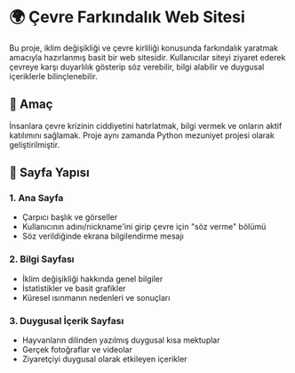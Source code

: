 # 🌍 Çevre Farkındalık Web Sitesi
Bu proje, iklim değişikliği ve çevre kirliliği konusunda farkındalık yaratmak amacıyla hazırlanmış basit bir web sitesidir. Kullanıcılar siteyi ziyaret ederek çevreye karşı duyarlılık gösterip söz verebilir, bilgi alabilir ve duygusal içeriklerle bilinçlenebilir.

## 🎯 Amaç

İnsanlara çevre krizinin ciddiyetini hatırlatmak, bilgi vermek ve onların aktif katılımını sağlamak. Proje aynı zamanda Python mezuniyet projesi olarak geliştirilmiştir.


## 🧱 Sayfa Yapısı

### 1. Ana Sayfa
- Çarpıcı başlık ve görseller
- Kullanıcının adını/nickname'ini girip çevre için "söz verme" bölümü
- Söz verildiğinde ekrana bilgilendirme mesajı

### 2. Bilgi Sayfası
- İklim değişikliği hakkında genel bilgiler
- İstatistikler ve basit grafikler
- Küresel ısınmanın nedenleri ve sonuçları

### 3. Duygusal İçerik Sayfası
- Hayvanların dilinden yazılmış duygusal kısa mektuplar
- Gerçek fotoğraflar ve videolar
- Ziyaretçiyi duygusal olarak etkileyen içerikler



